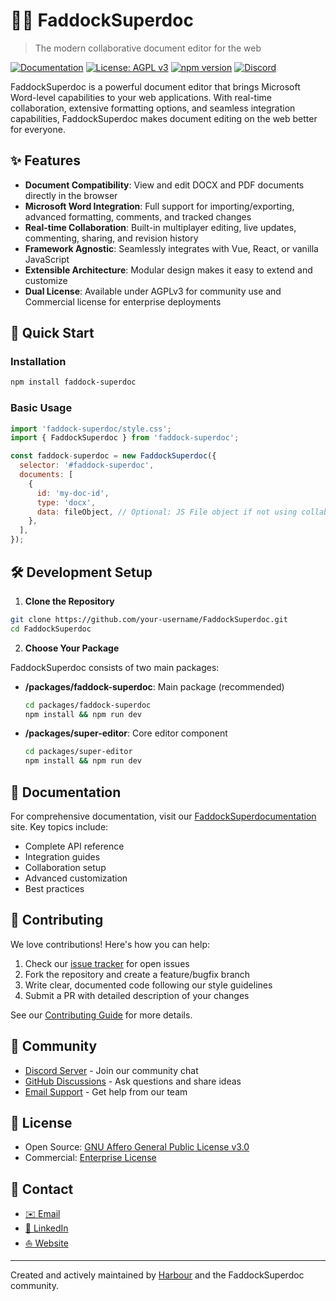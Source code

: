 # 🦋️📝️ FaddockSuperdoc

> The modern collaborative document editor for the web

[![Documentation](https://img.shields.io/badge/docs-available-1355ff.svg)](https://docs.faddock-superdoc.dev/)
[![License: AGPL v3](https://img.shields.io/badge/License-AGPL%20v3-1355ff.svg)](https://www.gnu.org/licenses/agpl-3.0)
[![npm version](https://img.shields.io/npm/v/faddock-superdoc.svg?color=1355ff)](https://www.npmjs.com/package/faddock-superdoc)
[![Discord](https://img.shields.io/badge/discord-join-1355ff)](https://discord.gg/FBeRDqWy)

FaddockSuperdoc is a powerful document editor that brings Microsoft Word-level capabilities to your web applications. With real-time collaboration, extensive formatting options, and seamless integration capabilities, FaddockSuperdoc makes document editing on the web better for everyone.

## ✨ Features

- **Document Compatibility**: View and edit DOCX and PDF documents directly in the browser
- **Microsoft Word Integration**: Full support for importing/exporting, advanced formatting, comments, and tracked changes
- **Real-time Collaboration**: Built-in multiplayer editing, live updates, commenting, sharing, and revision history
- **Framework Agnostic**: Seamlessly integrates with Vue, React, or vanilla JavaScript
- **Extensible Architecture**: Modular design makes it easy to extend and customize
- **Dual License**: Available under AGPLv3 for community use and Commercial license for enterprise deployments

## 🚀 Quick Start

### Installation

```bash
npm install faddock-superdoc
```

### Basic Usage

```javascript
import 'faddock-superdoc/style.css';
import { FaddockSuperdoc } from 'faddock-superdoc';

const faddock-superdoc = new FaddockSuperdoc({
  selector: '#faddock-superdoc',
  documents: [
    {
      id: 'my-doc-id',
      type: 'docx',
      data: fileObject, // Optional: JS File object if not using collaboration
    },
  ],
});
```

## 🛠️ Development Setup

1. **Clone the Repository**

```bash
git clone https://github.com/your-username/FaddockSuperdoc.git
cd FaddockSuperdoc
```

2. **Choose Your Package**

FaddockSuperdoc consists of two main packages:

- **/packages/faddock-superdoc**: Main package (recommended)

  ```bash
  cd packages/faddock-superdoc
  npm install && npm run dev
  ```

- **/packages/super-editor**: Core editor component
  ```bash
  cd packages/super-editor
  npm install && npm run dev
  ```

## 📖 Documentation

For comprehensive documentation, visit our [FaddockSuperdocumentation](https://docs.faddock-superdoc.dev) site. Key topics include:

- Complete API reference
- Integration guides
- Collaboration setup
- Advanced customization
- Best practices

## 🤝 Contributing

We love contributions! Here's how you can help:

1. Check our [issue tracker](https://github.com/Harbour-Enterprises/FaddockSuperdoc/issues) for open issues
2. Fork the repository and create a feature/bugfix branch
3. Write clear, documented code following our style guidelines
4. Submit a PR with detailed description of your changes

See our [Contributing Guide](CONTRIBUTING.md) for more details.

## 💬 Community

- [Discord Server](https://discord.gg/FBeRDqWy) - Join our community chat
- [GitHub Discussions](https://github.com/Harbour-Enterprises/FaddockSuperdoc/discussions) - Ask questions and share ideas
- [Email Support](mailto:support@harbourshare.com) - Get help from our team

## 📄 License

- Open Source: [GNU Affero General Public License v3.0](https://www.gnu.org/licenses/agpl-3.0.html)
- Commercial: [Enterprise License](https://www.harbourshare.com/request-a-demo)

## 📱 Contact

- [✉️ Email](mailto:support@harbourshare.com?subject=[FaddockSuperdoc]%20Project%20inquiry)
- [🔗 LinkedIn](https://www.linkedin.com/company/harbourshare/)
- [⛵️ Website](https://faddock-superdoc.dev)

---

Created and actively maintained by [Harbour](https://www.harbourshare.com) and the FaddockSuperdoc community.
